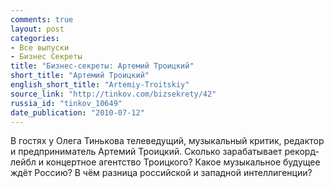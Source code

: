 ```yaml
---
comments: true
layout: post
categories:
- Все выпуски
- Бизнес Секреты
title: "Бизнес-секреты: Артемий Троицкий"
short_title: "Артемий Троицкий"
english_short_title: "Artemiy-Troitskiy"
source_link: "http://tinkov.com/bizsekrety/42"
russia_id: "tinkov_10649"
date_publication: "2010-07-12"
---
```

В гостях у Олега Тинькова телеведущий, музыкальный критик, редактор и предприниматель Артемий Троицкий. Сколько зарабатывает рекорд-лейбл и концертное агентство Троицкого? Какое музыкальное будущее ждёт Россию? В чём разница российской и западной интеллигенции?
